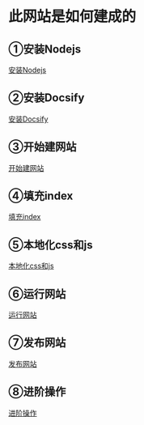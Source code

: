 # 此网站是如何建成的

<!-- tabs:start -->

## **①安装Nodejs**

[安装Nodejs](../Nodejs相关/安装Nodejs.md ':include')

## **②安装Docsify**

[安装Docsify](../此网站是如何建成的/安装Docsify.md ':include')

## **③开始建网站**

[开始建网站](../此网站是如何建成的/开始建网站.md ':include')

## **④填充index**

[填充index](../此网站是如何建成的/填充index.md ':include')

## **⑤本地化css和js**

[本地化css和js](../此网站是如何建成的/本地化css和js.md ':include')

## **⑥运行网站**

[运行网站](../此网站是如何建成的/运行网站.md ':include')

## **⑦发布网站**

[发布网站](../此网站是如何建成的/发布网站.md ':include')

## **⑧进阶操作**

[进阶操作](../此网站是如何建成的/进阶操作.md ':include')

<!-- tabs:end -->
